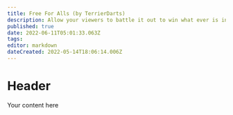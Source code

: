 ```yaml
---
title: Free For Alls (by TerrierDarts)
description: Allow your viewers to battle it out to win what ever is in the pot!
published: true
date: 2022-06-11T05:01:33.063Z
tags: 
editor: markdown
dateCreated: 2022-05-14T18:06:14.006Z
---
```


# Header

Your content here
